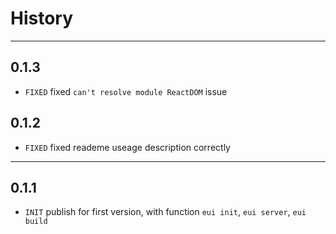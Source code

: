 # History
---

## 0.1.3
- `FIXED` fixed `can't resolve module ReactDOM` issue

## 0.1.2
- `FIXED` fixed reademe useage description correctly
---
## 0.1.1
- `INIT` publish for first version, with function `eui init`, `eui server`, `eui build`
